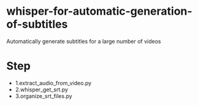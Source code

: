 # whisper-for-automatic-generation-of-subtitles
Automatically generate subtitles for a large number of videos

# Step
- 1.extract_audio_from_video.py
- 2.whisper_get_srt.py
- 3.organize_srt_files.py
